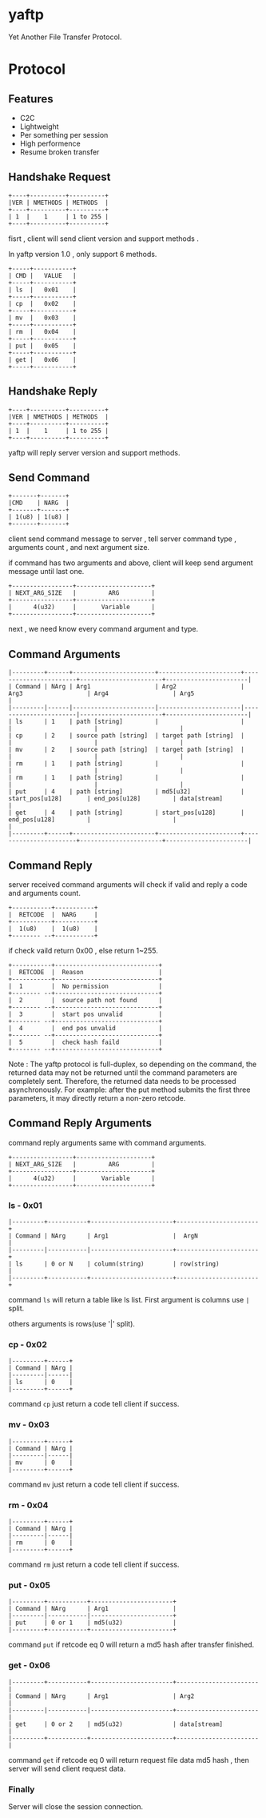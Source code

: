 # yaftp
Yet Another File Transfer Protocol.

# Protocol

## Features

* C2C
* Lightweight
* Per something per session
* High performence
* Resume broken transfer

## Handshake Request

```
+----+----------+----------+
|VER | NMETHODS | METHODS  |
+----+----------+----------+
| 1  |    1     | 1 to 255 |
+----+----------+----------+
```

fisrt , client will send client version and support methods . 

In yaftp version 1.0 , only support 6 methods.

```
+-----+-----------+
| CMD |   VALUE   |
+-----+-----------+
| ls  |   0x01    |
+-----+-----------+
| cp  |   0x02    |
+-----+-----------+
| mv  |   0x03    |
+-----+-----------+
| rm  |   0x04    |
+-----+-----------+
| put |   0x05    |
+-----+-----------+
| get |   0x06    |
+-----+-----------+
```

## Handshake Reply

```
+----+----------+----------+
|VER | NMETHODS | METHODS  |
+----+----------+----------+
| 1  |    1     | 1 to 255 |
+----+----------+----------+
```

yaftp will reply server version and support methods.

## Send Command

```
+-------+-------+
|CMD    | NARG  |
+-------+-------+
| 1(u8) | 1(u8) |
+-------+-------+
```

client send command message to server , tell server command type , arguments count , and next argument size.

if command has two arguments and above,  client will keep send argument message until last one.

```
+-----------------+---------------------+
| NEXT_ARG_SIZE   |         ARG         |
+-----------------+---------------------+
|      4(u32)     |       Variable      |
+-----------------+---------------------+
```

next , we need know every command argument and type.

## Command Arguments

```
|---------+------+-----------------------+-----------------------+-----------------------+-----------------------+-----------------------|
| Command | NArg | Arg1                  | Arg2                  | Arg3                  | Arg4                  | Arg5                  |
|---------|------|-----------------------|-----------------------|-----------------------|-----------------------+-----------------------|
| ls      | 1    | path [string]         |                       |                       |                       |                       |
| cp      | 2    | source path [string]  | target path [string]  |                       |                       |                       |
| mv      | 2    | source path [string]  | target path [string]  |                       |                       |                       |
| rm      | 1    | path [string]         |                       |                       |                       |                       |
| rm      | 1    | path [string]         |                       |                       |                       |                       |
| put     | 4    | path [string]         | md5[u32]              | start_pos[u128]       | end_pos[u128]         | data[stream]          |
| get     | 4    | path [string]         | start_pos[u128]       | end_pos[u128]         |                       |                       |
|---------+------+-----------------------+-----------------------+-----------------------+-----------------------+-----------------------|
```

## Command Reply

server received command arguments will check if valid and reply a code and arguments count.

```
+-----------+-----------+
|  RETCODE  |  NARG     |
+-----------+-----------+
|  1(u8)    |  1(u8)    |
+-------- --+-----------+
```

if check vaild return 0x00 , else return 1~255.

```
+-----------+-----------------------------+
|  RETCODE  |  Reason                     |
+-----------+-----------------------------+
|  1        |  No permission              |
+-------- --+-----------------------------+
|  2        |  source path not found      |
+-------- --+-----------------------------+
|  3        |  start pos unvalid          |
+-------- --+-----------------------------+
|  4        |  end pos unvalid            |
+-------- --+-----------------------------+
|  5        |  check hash faild           |
+-------- --+-----------------------------+
```

Note : The yaftp protocol is full-duplex, so depending on the command, the returned data may not be returned until the command parameters are completely sent. Therefore, the returned data needs to be processed asynchronously. For example: after the put method submits the first three parameters, it may directly return a non-zero retcode. 

## Command Reply Arguments

command reply arguments same with command arguments.

```
+-----------------+---------------------+
| NEXT_ARG_SIZE   |         ARG         |
+-----------------+---------------------+
|      4(u32)     |       Variable      |
+-----------------+---------------------+
```

### ls - 0x01

```
|---------+-----------+-----------------------+-----------------------+
| Command | NArg      | Arg1                  |  ArgN                 |
|---------|-----------|-----------------------+-----------------------+
| ls      | 0 or N    | column(string)        | row(string)           |
|---------+-----------+-----------------------+-----------------------+
```

command `ls` will return a table like ls list. First argument is columns use `|` split.

others arguments is rows(use '|' split).

### cp - 0x02

```
|---------+------+
| Command | NArg |
|---------|------|
| ls      | 0    |
|---------+------+
```

command `cp` just return a code tell client if success.

### mv - 0x03

```
|---------+------+
| Command | NArg |
|---------|------|
| mv      | 0    |
|---------+------+
```

command `mv` just return a code tell client if success.

### rm - 0x04

```
|---------+------+
| Command | NArg |
|---------|------|
| rm      | 0    |
|---------+------+
```

command `rm` just return a code tell client if success.

### put - 0x05

```
|---------+-----------+-----------------------+
| Command | NArg      | Arg1                  |
|---------|-----------|-----------------------+
| put     | 0 or 1    | md5(u32)              |
|---------+-----------+-----------------------+
```

command `put` if retcode eq 0 will return a md5 hash after transfer finished.

### get - 0x06

```
|---------+-----------+-----------------------+-----------------------|
| Command | NArg      | Arg1                  | Arg2                  |
|---------|-----------|-----------------------+-----------------------|
| get     | 0 or 2    | md5(u32)              | data[stream]          |
|---------+-----------+-----------------------+-----------------------|
```

command `get` if retcode eq 0 will return request file data md5 hash , then server will send client request data.

### Finally

Server will close the session connection.


